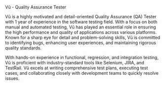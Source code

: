 Vũ - Quality Assurance Tester

Vũ is a highly motivated and detail-oriented Quality Assurance (QA) Tester with 1 year of experience in the software testing field. With a focus on both manual and automated testing, Vũ has played an essential role in ensuring the high performance and quality of applications across various platforms. Known for a sharp eye for detail and problem-solving skills, Vũ is committed to identifying bugs, enhancing user experiences, and maintaining rigorous quality standards.

With hands-on experience in functional, regression, and integration testing, Vũ is proficient with industry-standard tools like Selenium, JIRA, and TestRail. Vũ excels at writing comprehensive test plans, executing test cases, and collaborating closely with development teams to quickly resolve issues.
